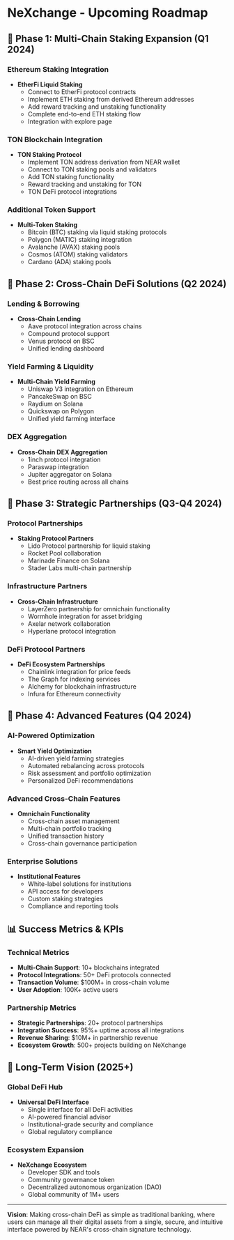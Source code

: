 # NeXchange - Upcoming Roadmap

## 🚀 Phase 1: Multi-Chain Staking Expansion (Q1 2024)

### Ethereum Staking Integration
- **EtherFi Liquid Staking**
  - Connect to EtherFi protocol contracts
  - Implement ETH staking from derived Ethereum addresses
  - Add reward tracking and unstaking functionality
  - Complete end-to-end ETH staking flow
  - Integration with explore page

### TON Blockchain Integration
- **TON Staking Protocol**
  - Implement TON address derivation from NEAR wallet
  - Connect to TON staking pools and validators
  - Add TON staking functionality
  - Reward tracking and unstaking for TON
  - TON DeFi protocol integrations

### Additional Token Support
- **Multi-Token Staking**
  - Bitcoin (BTC) staking via liquid staking protocols
  - Polygon (MATIC) staking integration
  - Avalanche (AVAX) staking pools
  - Cosmos (ATOM) staking validators
  - Cardano (ADA) staking pools

## 🌉 Phase 2: Cross-Chain DeFi Solutions (Q2 2024)

### Lending & Borrowing
- **Cross-Chain Lending**
  - Aave protocol integration across chains
  - Compound protocol support
  - Venus protocol on BSC
  - Unified lending dashboard

### Yield Farming & Liquidity
- **Multi-Chain Yield Farming**
  - Uniswap V3 integration on Ethereum
  - PancakeSwap on BSC
  - Raydium on Solana
  - Quickswap on Polygon
  - Unified yield farming interface

### DEX Aggregation
- **Cross-Chain DEX Aggregation**
  - 1inch protocol integration
  - Paraswap integration
  - Jupiter aggregator on Solana
  - Best price routing across all chains

## 🤝 Phase 3: Strategic Partnerships (Q3-Q4 2024)

### Protocol Partnerships
- **Staking Protocol Partners**
  - Lido Protocol partnership for liquid staking
  - Rocket Pool collaboration
  - Marinade Finance on Solana
  - Stader Labs multi-chain partnership

### Infrastructure Partners
- **Cross-Chain Infrastructure**
  - LayerZero partnership for omnichain functionality
  - Wormhole integration for asset bridging
  - Axelar network collaboration
  - Hyperlane protocol integration

### DeFi Protocol Partners
- **DeFi Ecosystem Partnerships**
  - Chainlink integration for price feeds
  - The Graph for indexing services
  - Alchemy for blockchain infrastructure
  - Infura for Ethereum connectivity

## 🔧 Phase 4: Advanced Features (Q4 2024)

### AI-Powered Optimization
- **Smart Yield Optimization**
  - AI-driven yield farming strategies
  - Automated rebalancing across protocols
  - Risk assessment and portfolio optimization
  - Personalized DeFi recommendations

### Advanced Cross-Chain Features
- **Omnichain Functionality**
  - Cross-chain asset management
  - Multi-chain portfolio tracking
  - Unified transaction history
  - Cross-chain governance participation

### Enterprise Solutions
- **Institutional Features**
  - White-label solutions for institutions
  - API access for developers
  - Custom staking strategies
  - Compliance and reporting tools

## 📊 Success Metrics & KPIs

### Technical Metrics
- **Multi-Chain Support**: 10+ blockchains integrated
- **Protocol Integrations**: 50+ DeFi protocols connected
- **Transaction Volume**: $100M+ in cross-chain volume
- **User Adoption**: 100K+ active users

### Partnership Metrics
- **Strategic Partnerships**: 20+ protocol partnerships
- **Integration Success**: 95%+ uptime across all integrations
- **Revenue Sharing**: $10M+ in partnership revenue
- **Ecosystem Growth**: 500+ projects building on NeXchange

## 🎯 Long-Term Vision (2025+)

### Global DeFi Hub
- **Universal DeFi Interface**
  - Single interface for all DeFi activities
  - AI-powered financial advisor
  - Institutional-grade security and compliance
  - Global regulatory compliance

### Ecosystem Expansion
- **NeXchange Ecosystem**
  - Developer SDK and tools
  - Community governance token
  - Decentralized autonomous organization (DAO)
  - Global community of 1M+ users

---

**Vision**: Making cross-chain DeFi as simple as traditional banking, where users can manage all their digital assets from a single, secure, and intuitive interface powered by NEAR's cross-chain signature technology.
